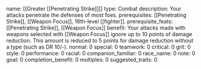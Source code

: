 name: [[Greater [[Penetrating Strike]]]]
type: Combat
description: Your attacks penetrate the defenses of most foes.
prerequisites: [[Penetrating Strike]], [[Weapon Focus]], 16th-level [[fighter]].
prerequisite_feats: [[Penetrating Strike]], [[Weapon Focus]]
benefit: Your attacks made with weapons selected with [[Weapon Focus]] ignore up to 10 points of damage reduction. This amount is reduced to 5 points for damage reduction without a type (such as DR 10/-).
normal: 0
special: 0
teamwork: 0
critical: 0
grit: 0
style: 0
performance: 0
racial: 0
companion_familiar: 0
race_name: 0
note: 0
goal: 0
completion_benefit: 0
multiples: 0
suggested_traits: 0
